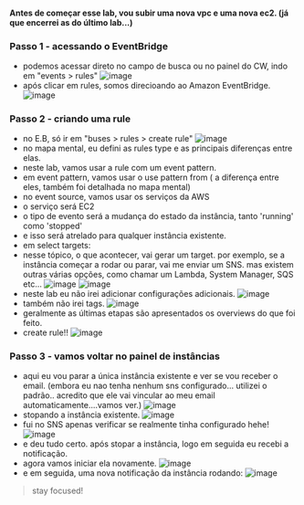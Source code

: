 #### Antes de começar esse lab, vou subir uma nova vpc e uma nova ec2. (já que encerrei as do último lab...)

### Passo 1 - acessando o EventBridge
- podemos acessar direto no campo de busca ou no painel do CW, indo em "events > rules"
![image](https://github.com/user-attachments/assets/f9b90cf6-1298-40b3-906c-46fc3f4d3581)
- após clicar em rules, somos direcioando ao Amazon EventBridge.
![image](https://github.com/user-attachments/assets/c9e83bf6-48b1-4ca6-bf59-e56afac25c87)

### Passo 2 - criando uma rule
- no E.B, só ir em "buses > rules > create rule"
![image](https://github.com/user-attachments/assets/2a560ced-ed44-490a-bae0-b452a628d573)
- no mapa mental, eu defini as rules type e as principais diferenças entre elas.
- neste lab, vamos usar a rule com um event pattern.
- em event pattern, vamos usar o use pattern from ( a diferença entre eles, também foi detalhada no mapa mental)
- no event source, vamos usar os serviços da AWS
- o serviço será EC2
- o tipo de evento será a mudança do estado da instância, tanto 'running' como 'stopped'
- e isso será atrelado para qualquer instância existente.
- em select targets:
-   nesse tópico, o que acontecer, vai gerar um target. por exemplo, se a instância começar a rodar ou parar, vai me enviar um SNS. mas existem outras várias opções, como chamar um Lambda, System Manager, SQS etc...
![image](https://github.com/user-attachments/assets/675a7461-f909-4160-8c30-f9204d3ddc23)
![image](https://github.com/user-attachments/assets/f735a28a-e345-4a99-966a-f852ade44089)
- neste lab eu não irei adicionar configurações adicionais.
![image](https://github.com/user-attachments/assets/2df335e7-aa29-41e8-9829-dba50dc96226)
- também não irei tags.
![image](https://github.com/user-attachments/assets/9c43bb02-659d-44e7-9a1b-5ef91d7d3514)
- geralmente as últimas etapas são apresentados os overviews do que foi feito.
- create rule!!
![image](https://github.com/user-attachments/assets/02eaa791-9f26-426d-a09c-9f9c2ab98b82)

### Passo 3 - vamos voltar no painel de instâncias
- aqui eu vou parar a única instância existente e ver se vou receber o email. (embora eu nao tenha nenhum sns configurado... utilizei o padrão.. acredito que ele vai vincular ao meu email automaticamente....vamos ver.)
![image](https://github.com/user-attachments/assets/ac35baf3-0b98-4228-bd1e-087193f10337)
- stopando a instância existente.
![image](https://github.com/user-attachments/assets/a4a66d19-53ce-4acb-94ed-3ed9e4368200)
- fui no SNS apenas verificar se realmente tinha configurado hehe!
![image](https://github.com/user-attachments/assets/5800bebf-4539-438c-8711-e243dbfe268e)
- e deu tudo certo. após stopar a instância, logo em seguida eu recebi a notificação.
- agora vamos iniciar ela novamente.
![image](https://github.com/user-attachments/assets/a6010ed1-5085-4804-b5e0-03a8549d2884)
- e em seguida, uma nova notificação da instância rodando:
![image](https://github.com/user-attachments/assets/693bcd41-7319-4aa6-813d-89cb098ef526)


> stay focused!




  
